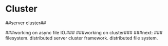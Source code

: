 # Cluster #
##server cluster##

###working on async file IO.###
###working on cluster###
###next: ###
    filesystem.
    distributed server cluster framework.
    distributed file system.
